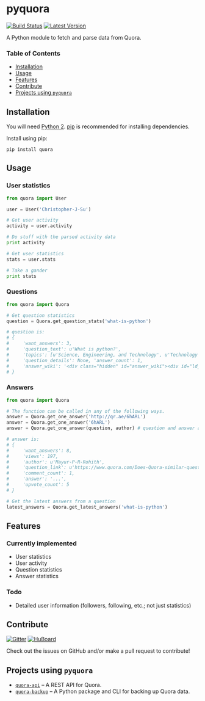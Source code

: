 # pyquora
[![Build Status](https://travis-ci.org/csu/pyquora.svg?branch=master)](https://travis-ci.org/csu/pyquora)  [![Latest Version](https://pypip.in/version/quora/badge.svg)](https://pypi.python.org/pypi/quora/)

A Python module to fetch and parse data from Quora.

### Table of Contents
* [Installation](#installation)
* [Usage](#usage)
* [Features](#features)
* [Contribute](#contribute)
* [Projects using `pyquora`](#projects-using-pyquora)

## Installation
You will need [Python 2](https://www.python.org/download/). [pip](http://pip.readthedocs.org/en/latest/installing.html) is recommended for installing dependencies.

Install using pip:

    pip install quora

## Usage

### User statistics

```python
from quora import User

user = User('Christopher-J-Su')

# Get user activity
activity = user.activity

# Do stuff with the parsed activity data
print activity

# Get user statistics
stats = user.stats

# Take a gander
print stats
```

### Questions
```python
from quora import Quora

# Get question statistics
question = Quora.get_question_stats('what-is-python')

# question is:
# {
#     'want_answers': 3,
#     'question_text': u'What is python?', 
#     'topics': [u'Science, Engineering, and Technology', u'Technology', u'Electronics', u'Computers'], 
#     'question_details': None, 'answer_count': 1, 
#     'answer_wiki': '<div class="hidden" id="answer_wiki"><div id="ld_mqcfmt_15628"><div id="__w2_po3p1uM_wiki"></div></div></div>',
# }
```

### Answers
```python
from quora import Quora

# The function can be called in any of the following ways.
answer = Quora.get_one_answer('http://qr.ae/6hARL')
answer = Quora.get_one_answer('6hARL')
answer = Quora.get_one_answer(question, author) # question and answer are variables

# answer is:
# {
#     'want_answers': 8, 
#     'views': 197, 
#     'author': u'Mayur-P-R-Rohith', 
#     'question_link': u'https://www.quora.com/Does-Quora-similar-question-search-when-posing-a-new-question-work-better-than-the-search-box-ove', 
#     'comment_count': 1, 
#     'answer': '...', 
#     'upvote_count': 5
# }

# Get the latest answers from a question
latest_answers = Quora.get_latest_answers('what-is-python')
```

## Features
### Currently implemented
* User statistics
* User activity
* Question statistics
* Answer statistics

### Todo
* Detailed user information (followers, following, etc.; not just statistics)

## Contribute
[![Gitter](https://badges.gitter.im/Join%20Chat.svg)](https://gitter.im/csu/pyquora?utm_source=badge&utm_medium=badge&utm_campaign=pr-badge&utm_content=badge)   [![HuBoard](http://img.shields.io/badge/Hu-Board-7965cc.svg)](https://huboard.com/csu/pyquora/)

Check out the issues on GitHub and/or make a pull request to contribute!

## Projects using `pyquora`
* [`quora-api`](https://github.com/csu/quora-api) – A REST API for Quora.
* [`quora-backup`](https://github.com/csu/quora-backup) – A Python package and CLI for backing up Quora data.